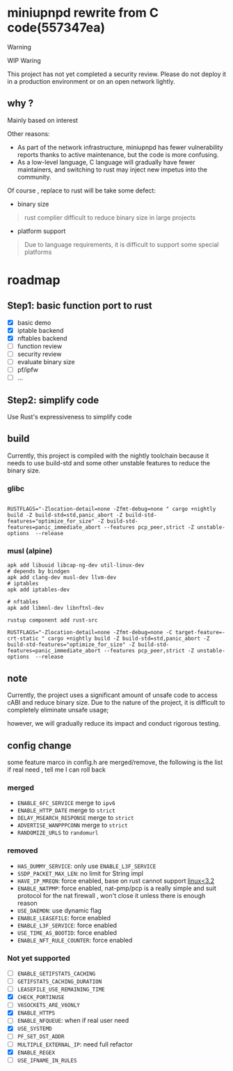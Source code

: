 
# miniupnpd rewrite from C code(557347ea)

> [!WARNING] 
> WIP Waring
> 
> This project has not yet completed a security review. Please do not deploy it in a production environment or on an open network lightly.

## why ?
Mainly based on interest

Other reasons:
- As part of the network infrastructure, miniupnpd has fewer vulnerability reports thanks to active maintenance, but the code is more confusing. 
- As a low-level language, C language will gradually have fewer maintainers, and switching to rust may inject new impetus into the community.

Of course , replace to rust will be take some defect:
- binary size
> rust complier difficult to reduce binary size in large projects
- platform support
> Due to language requirements, it is difficult to support some special platforms

# roadmap

## Step1: basic function port to rust
- [x] basic demo 
- [x] iptable backend
- [x] nftables backend
- [ ] function review
- [ ] security review
- [ ] evaluate binary size
- [ ] pf/ipfw
- [ ] ...

## Step2: simplify code

Use Rust's expressiveness to simplify code


## build

Currently, this project is compiled with the nightly toolchain because it needs to 
use build-std and some other unstable features to reduce the binary size.

### glibc
```shell

RUSTFLAGS="-Zlocation-detail=none -Zfmt-debug=none " cargo +nightly build -Z build-std=std,panic_abort -Z build-std-features="optimize_for_size" -Z build-std-features=panic_immediate_abort --features pcp_peer,strict -Z unstable-options  --release

```

### musl (alpine)
```shell
apk add libuuid libcap-ng-dev util-linux-dev
# depends by bindgen  
apk add clang-dev musl-dev llvm-dev 
# iptables
apk add iptables-dev 

# nftables
apk add libmnl-dev libnftnl-dev 

rustup component add rust-src

RUSTFLAGS="-Zlocation-detail=none -Zfmt-debug=none -C target-feature=-crt-static " cargo +nightly build -Z build-std=std,panic_abort -Z build-std-features="optimize_for_size" -Z build-std-features=panic_immediate_abort --features pcp_peer,strict -Z unstable-options  --release
```

## note

Currently, the project uses a significant amount of unsafe code to access cABI and reduce binary size. Due to the nature of the project, it is difficult to completely eliminate unsafe usage; 

however, we will gradually reduce its impact and conduct rigorous testing.


## config change 

some feature marco in config.h are merged/remove, the following is the list
if real need , tell me I can roll back

### merged

- `ENABLE_6FC_SERVICE` merge to `ipv6`
- `ENABLE_HTTP_DATE` merge to `strict`
- `DELAY_MSEARCH_RESPONSE` merge to `strict`
- `ADVERTISE_WANPPPCONN` merge to `strict`
- `RANDOMIZE_URLS` to `randomurl`

### removed
- `HAS_DUMMY_SERVICE`: only use `ENABLE_L3F_SERVICE`
- `SSDP_PACKET_MAX_LEN`: no limit for String impl
- `HAVE_IP_MREQN`: force enabled, base on rust cannot support [linux<3.2](https://doc.rust-lang.org/nightly/rustc/platform-support.html) 
- `ENABLE_NATPMP`: force enabled, nat-pmp/pcp is a really simple and suit protocol for the nat firewall , won't close it unless there is enough reason
- `USE_DAEMON`: use dynamic flag
- `ENABLE_LEASEFILE`: force enabled
- `ENABLE_L3F_SERVICE`: force enabled
- `USE_TIME_AS_BOOTID`: force enabled
- `ENABLE_NFT_RULE_COUNTER`: force enabled


### Not yet supported

- [ ] `ENABLE_GETIFSTATS_CACHING`
- [ ] `GETIFSTATS_CACHING_DURATION`
- [ ] `LEASEFILE_USE_REMAINING_TIME`
- [x] `CHECK_PORTINUSE`
- [ ] `V6SOCKETS_ARE_V6ONLY`
- [x] `ENABLE_HTTPS`
- [ ] `ENABLE_NFQUEUE`: when if real user need
- [x] `USE_SYSTEMD`
- [ ] `PF_SET_DST_ADDR`
- [ ] `MULTIPLE_EXTERNAL_IP`: need full refactor
- [x] `ENABLE_REGEX`
- [ ] `USE_IFNAME_IN_RULES`